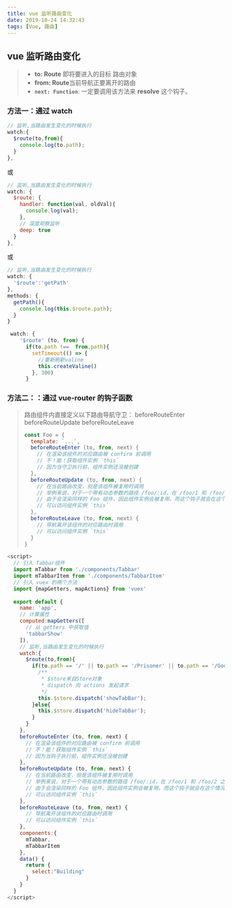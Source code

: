 ```yaml
---
title: vue 监听路由变化
date: 2019-10-24 14:32:43
tags: [Vue, 路由]
---
```


## vue 监听路由变化

> - **to: Route** 即将要进入的目标 路由对象
> - **from: Route**当前导航正要离开的路由
> - **`next: Function`**: 一定要调用该方法来 **resolve** 这个钩子。

### 方法一：通过 watch

```js
// 监听,当路由发生变化的时候执行
watch:{
  $route(to,from){
    console.log(to.path);
  }
},
```
或

```js
// 监听,当路由发生变化的时候执行
watch: {
  $route: {
    handler: function(val, oldVal){
      console.log(val);
    },
    // 深度观察监听
    deep: true
  }
},
```
或

```js
// 监听,当路由发生变化的时候执行
watch: {
  '$route':'getPath'
},
methods: {
  getPath(){
    console.log(this.$route.path);
  }
}
```

```js
 watch: {
    '$route' (to, from) {
      if(to.path !==  from.path){
        setTimeout(() => {
          //重新刷新valine
          this.createValine()
        }, 300)
      }

```

### 方法二：：通过 vue-router 的钩子函数

>  路由组件内直接定义以下路由导航守卫：
>  beforeRouteEnter   beforeRouteUpdate   beforeRouteLeave
>
>  ```js
>  const Foo = {
>    template: `...`,
>    beforeRouteEnter (to, from, next) {
>      // 在渲染该组件的对应路由被 confirm 前调用
>      // 不！能！获取组件实例 `this`
>      // 因为当守卫执行前，组件实例还没被创建
>    },
>    beforeRouteUpdate (to, from, next) {
>      // 在当前路由改变，但是该组件被复用时调用
>      // 举例来说，对于一个带有动态参数的路径 /foo/:id，在 /foo/1 和 /foo/2 之间跳转的时候，
>      // 由于会渲染同样的 Foo 组件，因此组件实例会被复用。而这个钩子就会在这个情况下被调用。
>      // 可以访问组件实例 `this`
>    },
>    beforeRouteLeave (to, from, next) {
>      // 导航离开该组件的对应路由时调用
>      // 可以访问组件实例 `this`
>    }
>  }
>  ```




```js
<script>
  // 引入 Tabbar组件
  import mTabbar from './components/Tabbar'
  import mTabbarItem from './components/TabbarItem'
  // 引入 vuex 的两个方法
  import {mapGetters, mapActions} from 'vuex'
 
  export default {
    name: 'app',
    // 计算属性
    computed:mapGetters([
      // 从 getters 中获取值
      'tabbarShow'
    ]),
    // 监听,当路由发生变化的时候执行
    watch:{
      $route(to,from){
        if(to.path == '/' || to.path == '/Prisoner' || to.path == '/Goods' || to.path == '/Time' || to.path == '/Mine'){
          /**
           * $store来自Store对象
           * dispatch 向 actions 发起请求
           */
          this.$store.dispatch('showTabBar');
        }else{
          this.$store.dispatch('hideTabBar');
        }
      }
    },
    beforeRouteEnter (to, from, next) {
      // 在渲染该组件的对应路由被 confirm 前调用
      // 不！能！获取组件实例 `this`
      // 因为当钩子执行前，组件实例还没被创建
    },
    beforeRouteUpdate (to, from, next) {
      // 在当前路由改变，但是该组件被复用时调用
      // 举例来说，对于一个带有动态参数的路径 /foo/:id，在 /foo/1 和 /foo/2 之间跳转的时候，
      // 由于会渲染同样的 Foo 组件，因此组件实例会被复用。而这个钩子就会在这个情况下被调用。
      // 可以访问组件实例 `this`
    },
    beforeRouteLeave (to, from, next) {
      // 导航离开该组件的对应路由时调用
      // 可以访问组件实例 `this`
    },
    components:{
      mTabbar,
      mTabbarItem
    },
    data() {
      return {
        select:"Building"
      }
    }
  }
</script>
```

